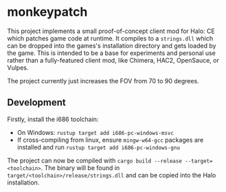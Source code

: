 # monkeypatch
This project implements a small proof-of-concept client mod for Halo: CE which patches game code at runtime. It compiles to a `strings.dll` which can be dropped into the games's installation directory and gets loaded by the game. This is intended to be a base for experiments and personal use rather than a fully-featured client mod, like Chimera, HAC2, OpenSauce, or Vulpes.

The project currently just increases the FOV from 70 to 90 degrees.

## Development
Firstly, install the i686 toolchain:
* On Windows: `rustup target add i686-pc-windows-msvc`
* If cross-compiling from linux, ensure `mingw-w64-gcc` packages are installed and run `rustup target add i686-pc-windows-gnu`

The project can now be compiled with `cargo build --release --target=<toolchain>`. The binary will be found in `target/<toolchain>/release/strings.dll` and can be copied into the Halo installation.
